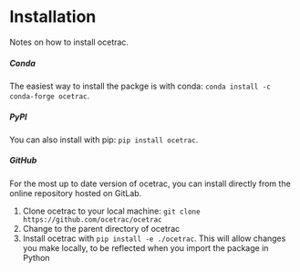 Installation
============

Notes on how to install ocetrac.

##### Conda
The easiest way to install the packge is with conda: `conda install -c conda-forge ocetrac`.

##### PyPI
You can also install with pip: `pip install ocetrac`.

##### GitHub
For the most up to date version of ocetrac, you can install directly from the online repository hosted on GitLab.

1. Clone ocetrac to your local machine: `git clone https://github.com/ocetrac/ocetrac`
2. Change to the parent directory of ocetrac
3. Install ocetrac with `pip install -e ./ocetrac`. This will allow changes you make locally, to be reflected when you import the package in Python
